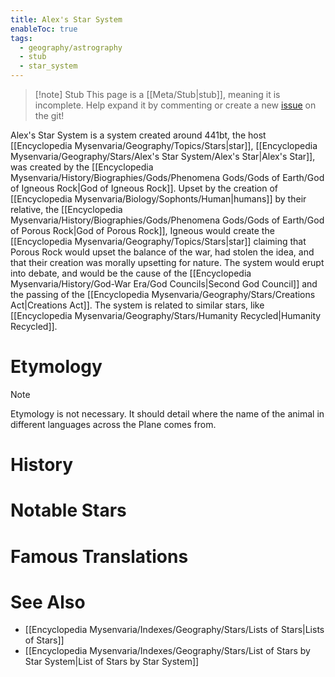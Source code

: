 ```yaml
---
title: Alex's Star System
enableToc: true
tags:
  - geography/astrography
  - stub
  - star_system
---
```


> [!note] Stub
> This page is a [[Meta/Stub|stub]], meaning it is incomplete. Help expand it by commenting or create a new [issue](https://github.com/RagtimeGal/quartz--encyclopedia-mysenvaria/issues/new/choose) on the git!


Alex's Star System is a system created around 441bt, the host [[Encyclopedia Mysenvaria/Geography/Topics/Stars|star]], [[Encyclopedia Mysenvaria/Geography/Stars/Alex's Star System/Alex's Star|Alex's Star]], was created by the [[Encyclopedia Mysenvaria/History/Biographies/Gods/Phenomena Gods/Gods of Earth/God of Igneous Rock|God of Igneous Rock]]. Upset by the creation of [[Encyclopedia Mysenvaria/Biology/Sophonts/Human|humans]] by their relative, the [[Encyclopedia Mysenvaria/History/Biographies/Gods/Phenomena Gods/Gods of Earth/God of Porous Rock|God of Porous Rock]], Igneous would create the [[Encyclopedia Mysenvaria/Geography/Topics/Stars|star]] claiming that Porous Rock would upset the balance of the war, had stolen the idea, and that their creation was morally upsetting for nature. The system would erupt into debate, and would be the cause of the [[Encyclopedia Mysenvaria/History/God-War Era/God Councils|Second God Council]] and the passing of the [[Encyclopedia Mysenvaria/Geography/Stars/Creations Act|Creations Act]]. The system is related to similar stars, like [[Encyclopedia Mysenvaria/Geography/Stars/Humanity Recycled|Humanity Recycled]].
# Etymology

> [!note]
> Etymology is not necessary. It should detail where the name of the animal in different languages across the Plane comes from.
# History

# Notable Stars

# Famous Translations

# See Also
- [[Encyclopedia Mysenvaria/Indexes/Geography/Stars/Lists of Stars|Lists of Stars]]
- [[Encyclopedia Mysenvaria/Indexes/Geography/Stars/List of Stars by Star System|List of Stars by Star System]]
